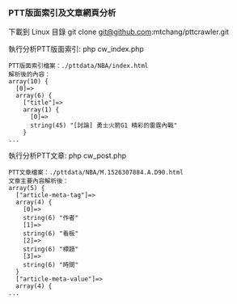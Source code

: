 ### PTT版面索引及文章網頁分析 ###

下載到 Linux 目錄
git clone git@github.com:mtchang/pttcrawler.git


執行分析PTT版面索引:
php cw_index.php

```
PTT版面索引檔案：./pttdata/NBA/index.html
解析後的內容：
array(10) {
  [0]=>
  array(6) {
    ["title"]=>
    array(1) {
      [0]=>
      string(45) "[討論] 勇士火箭G1 精彩的雷霆內戰"
    }
...
```

	
執行分析PTT文章:
php cw_post.php 

```
PTT文章檔案：./pttdata/NBA/M.1526307884.A.D90.html
文章主要內容解析後：
array(5) {
  ["article-meta-tag"]=>
  array(4) {
    [0]=>
    string(6) "作者"
    [1]=>
    string(6) "看板"
    [2]=>
    string(6) "標題"
    [3]=>
    string(6) "時間"
  }
  ["article-meta-value"]=>
  array(4) {
...
```